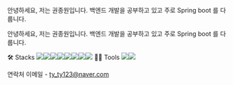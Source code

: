 안녕하세요, 저는 권종원입니다.
백엔드 개발을 공부하고 있고 주로 Spring boot 를 다룹니다.

안녕하세요, 저는 권종원입니다.
백엔드 개발을 공부하고 있고 주로 Spring boot 를 다룹니다.

🛠️ Stacks
<img src="https://img.shields.io/badge/Spring_Boot-6DB33F?style=for-the-badge&logo=SpringBoot&logoColor=white"><img src="https://img.shields.io/badge/JavaScript-F7DF1E?style=for-the-badge&logo=JavaScript&logoColor=white"><img src="https://img.shields.io/badge/Java-E34F26?style=for-the-badge&logo=Java&logoColor=white"><img src="https://img.shields.io/badge/Jsp-F7DF1E?style=for-the-badge&logo=Jsp&logoColor=white"><img src="https://img.shields.io/badge/HTML-E34F26?style=for-the-badge&logo=HTML&logoColor=white"><img src="https://img.shields.io/badge/CSS3-1572B6?style=for-the-badge&logo=CSS3&logoColor=white"><img src="https://img.shields.io/badge/JavaScript-F7DF1E?style=for-the-badge&logo=JavaScript&logoColor=white"><img src="https://img.shields.io/badge/MariaDB-003545?style=for-the-badge&logo=MariaDB&logoColor=white">
💪🏼 Tools
<img src="https://img.shields.io/badge/Eclipse_IDE-2C2255?style=for-the-badge&logo=EclipseIDE&logoColor=white"><img src="https://img.shields.io/badge/Spring_Boot-6DB33F?style=for-the-badge&logo=SpringBoot&logoColor=white">

연락처
이메일 - ty_ty123@naver.com

